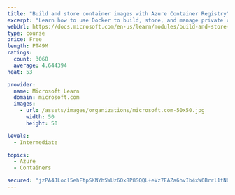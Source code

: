 ```yaml
---
title: "Build and store container images with Azure Container Registry"
excerpt: "Learn how to use Docker to build, store, and manage private container images with the Azure Container Registry."
webUrl: https://docs.microsoft.com/en-us/learn/modules/build-and-store-container-images/
type: course
price: Free
length: PT49M
ratings:
  count: 3068
  average: 4.644394
heat: 53

provider:
  name: Microsoft Learn
  domain: microsoft.com
  images:
    - url: /assets/images/organizations/microsoft.com-50x50.jpg
      width: 50
      height: 50

levels:
  - Intermediate

topics:
  - Azure
  - Containers

secured: "jzPA4JLocl5ehFtpSKNYhSWUz6Ox8P8SQQL+eVz7EAZa6hvIb4xW6Brrl1fN6nX26fVOnLlsq69yhlMR7VxIpYgCLIHOEf5eIHVyRRt6/MyfSgEHQ9s8Fky91kNWLmnJP9PxNqziPYIcH8qcf6sodGCJvkO/iQ8wG+mfqM3t1huiGJ9OrDEPxZTmGz89cDMsMwNg/inV7pIqAUPi1jHri9xkCzOKF/WUFRiiTBgGWHQSZ4tvlUR6evVIX/dC1RopEOMHlovy/aJdcTodHaVKx6LQRkDzJZwU3ru9rnfxErovXOc4N62EmesiaPmaC+tgseY2WSssSNOFdFEj/ENMufs4tfXq+VfKi7MoNGp6E3FCTZp3Ia227wrNmt3jpjEc9+faKXsMwR/DSmreMBmcW2zpbrfYVIU1Pi3parXyKxI=;i38VpnpRXbwyxLWHkFqSiw=="
---
```


